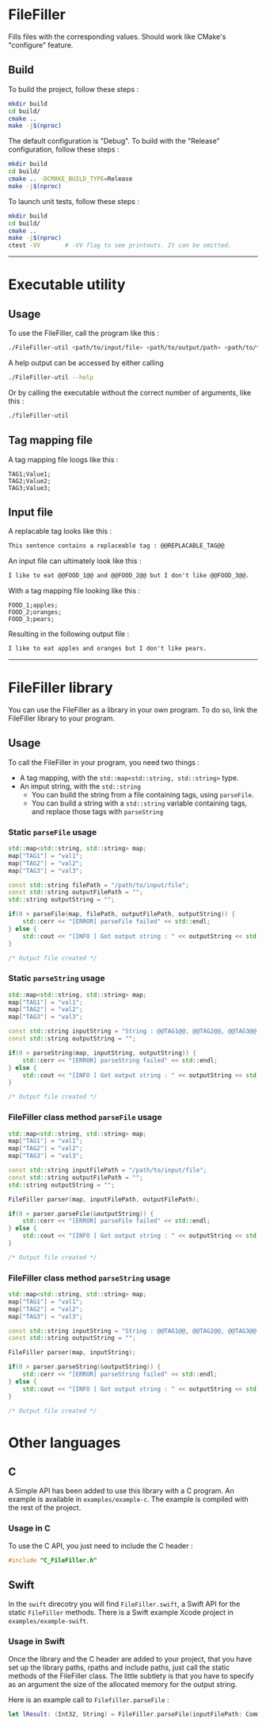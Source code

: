 # FileFiller
Fills files with the corresponding values. Should work like CMake's "configure" feature.

## Build
To build the project, follow these steps :
```bash
mkdir build
cd build/
cmake ..
make -j$(nproc)
```

The default configuration is "Debug". To build with the "Release" configuration, follow these steps :
```bash
mkdir build
cd build/
cmake .. -DCMAKE_BUILD_TYPE=Release
make -j$(nproc)
```

To launch unit tests, follow these steps :
```bash
mkdir build
cd build/
cmake ..
make -j$(nproc)
ctest -VV       # -VV flag to see printouts. It can be omitted.
```

___

# Executable utility
## Usage
To use the FileFiller, call the program like this : 
```bash
./FileFiller-util <path/to/input/file> <path/to/output/path> <path/to/tag/mapping/file>
```

A help output can be accessed by either calling
```bash
./FileFiller-util --help
```
Or by calling the executable without the correct number of arguments, like this :
```bash
./fileFiller-util
```

## Tag mapping file
A tag mapping file loogs like this :
```csv
TAG1;Value1;
TAG2;Value2;
TAG3;Value3;
```

## Input file
A replacable tag looks like this :
```txt
This sentence contains a replaceable tag : @@REPLACABLE_TAG@@
```

An input file can ultimately look like this :
```txt
I like to eat @@FOOD_1@@ and @@FOOD_2@@ but I don't like @@FOOD_3@@.
```
With a tag mapping file looking like this :
```csv
FOOD_1;apples;
FOOD_2;oranges;
FOOD_3;pears;
```
Resulting in the following output file :
```txt
I like to eat apples and oranges but I don't like pears.
```

___

# FileFiller library
You can use the FileFiller as a library in your own program. To do so, link the FileFiller library to your program.

## Usage
To call the FileFiller in your program, you need two things :
- A tag mapping, with the `std::map<std::string, std::string>` type.
- An imput string, with the `std::string`
  - You can build the string from a file containing tags, using `parseFile`.
  - You can build a string with a `std::string` variable containing tags, and replace those tags with `parseString`


### Static `parseFile` usage
```cpp
std::map<std::string, std::string> map;
map["TAG1"] = "val1";
map["TAG2"] = "val2";
map["TAG3"] = "val3";

const std::string filePath = "/path/to/input/file";
const std::string outputFilePath = "";
std::string outputString = "";

if(0 > parseFile(map, filePath, outputFilePath, outputString)) {
    std::cerr << "[ERROR] parseFile failed" << std::endl;
} else {
    std::cout << "[INFO ] Got output string : " << outputString << std::endl;
}

/* Output file created */
```

### Static `parseString` usage
```cpp
std::map<std::string, std::string> map;
map["TAG1"] = "val1";
map["TAG2"] = "val2";
map["TAG3"] = "val3";

const std::string inputString = "String : @@TAG1@@, @@TAG2@@, @@TAG3@@.";
const std::string outputString = "";

if(0 > parseString(map, inputString, outputString)) {
    std::cerr << "[ERROR] parseString failed" << std::endl;
} else {
    std::cout << "[INFO ] Got output string : " << outputString << std::endl;
}

/* Output file created */
```

### FileFiller class method `parseFile` usage
```cpp
std::map<std::string, std::string> map;
map["TAG1"] = "val1";
map["TAG2"] = "val2";
map["TAG3"] = "val3";

const std::string inputFilePath = "/path/to/input/file";
const std::string outputFilePath = "";
std::string outputString = "";

FileFiller parser(map, inputFilePath, outputFilePath);

if(0 > parser.parseFile(&outputString)) {
    std::cerr << "[ERROR] parseFile failed" << std::endl;
} else {
    std::cout << "[INFO ] Got output string : " << outputString << std::endl;
}

/* Output file created */
```

### FileFiller class method `parseString` usage
```cpp
std::map<std::string, std::string> map;
map["TAG1"] = "val1";
map["TAG2"] = "val2";
map["TAG3"] = "val3";

const std::string inputString = "String : @@TAG1@@, @@TAG2@@, @@TAG3@@.";
const std::string outputString = "";

FileFiller parser(map, inputString);

if(0 > parser.parseString(&outputString)) {
    std::cerr << "[ERROR] parseString failed" << std::endl;
} else {
    std::cout << "[INFO ] Got output string : " << outputString << std::endl;
}

/* Output file created */
```

# Other languages
## C
A Simple API has been added to use this library with a C program.
An example is available in `examples/example-c`.
The example is compiled with the rest of the project.

### Usage in C
To use the C API, you just need to include the C header :
```c
#include "C_FileFiller.h"
```

## Swift
In the `swift` direcotry you will find `FileFiller.swift`, a Swift API for the static `FileFiller` methods.
There is a Swift example Xcode project in `examples/example-swift`.

### Usage in Swift
Once the library and the C header are added to your project, that you have set up the library paths, rpaths and include paths, just call the static methods of the FileFiller class. 
The little subtlety is that you have to specify as an argument the size of the allocated memory for the output string.

Here is an example call to `Filefiller.parseFile` :
```swift
let lResult: (Int32, String) = FileFiller.parseFile(inputFilePath: CommandLine.arguments[1], outputFilePath: CommandLine.arguments[2], tagFilePath: CommandLine.arguments[3], allocationSize: 4096);
```
